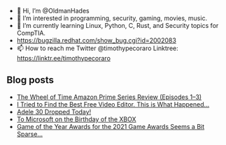 - 👋 Hi, I’m @OldmanHades
- 👀 I’m interested in programming, security, gaming, movies, music.
- 🌱 I’m currently learning Linux, Python, C, Rust, and Security topics for CompTIA.
- https://bugzilla.redhat.com/show_bug.cgi?id=2002083
- 📫 How to reach me Twitter @timothypecoraro
Linktree: https://linktr.ee/timothypecoraro

## Blog posts
<!-- BLOG-POST-LIST:START -->
- [The Wheel of Time Amazon Prime Series Review &lpar;Episodes 1–3&rpar;](https://medium.com/@timothypecoraro/the-wheel-of-time-amazon-prime-series-review-episodes-1-3-2e04bcc9fa0d?source=rss-5097f5c9b801------2)
- [I Tried to Find the Best Free Video Editor. This is What Happened…](https://medium.com/codex/i-tried-to-find-the-best-free-video-editor-this-is-what-happened-b22fb6df8218?source=rss-5097f5c9b801------2)
- [Adele 30 Dropped Today!](https://medium.com/@timothypecoraro/adele-30-dropped-today-10040551a64c?source=rss-5097f5c9b801------2)
- [To Microsoft on the Birthday of the XBOX](https://medium.com/@timothypecoraro/to-microsoft-on-the-birthday-of-the-xbox-3f2a8d9bfb0b?source=rss-5097f5c9b801------2)
- [Game of the Year Awards for the 2021 Game Awards Seems a Bit Sparse…](https://medium.com/@timothypecoraro/game-of-the-year-awards-for-the-2021-game-awards-seems-a-bit-sparse-a35798637157?source=rss-5097f5c9b801------2)
<!-- BLOG-POST-LIST:END -->
